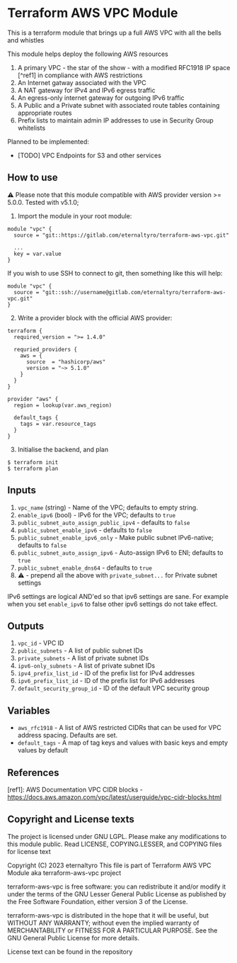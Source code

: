 # Terraform AWS VPC Module

This is a terraform module that brings up a full AWS VPC with all the bells and whistles

This module helps deploy the following AWS resources

1. A primary VPC - the star of the show - with a modified RFC1918 IP space [^ref1] in compliance with AWS restrictions
2. An Internet gatway associated with the VPC
3. A NAT gateway for IPv4 and IPv6 egress traffic
4. An egress-only internet gateway for outgoing IPv6 traffic
5. A Public and a Private subnet with associated route tables containing appropriate routes
6. Prefix lists to maintain admin IP addresses to use in Security Group whitelists

Planned to be implemented:

- [TODO] VPC Endpoints for S3 and other services

## How to use

:warning: Please note that this module compatible with AWS provider version >= 5.0.0. Tested with v5.1.0;

1. Import the module in your root module:

```
module "vpc" {
  source = "git::https://gitlab.com/eternaltyro/terraform-aws-vpc.git"

  ...
  key = var.value
}
```

If you wish to use SSH to connect to git, then something like this will help:

```
module "vpc" {
  source = "git::ssh://username@gitlab.com/eternaltyro/terraform-aws-vpc.git"
}
```

2. Write a provider block with the official AWS provider:

```
terraform {
  required_version = ">= 1.4.0"

  requried_providers {
    aws = {
      source  = "hashicorp/aws"
      version = "~> 5.1.0"
    }
  }
}

provider "aws" {
  region = lookup(var.aws_region)

  default_tags {
    tags = var.resource_tags
  }
}
```

3. Initialise the backend, and plan

```
$ terraform init
$ terraform plan
```

## Inputs

1. `vpc_name` (string) - Name of the VPC; defaults to empty string.
2. `enable_ipv6` (bool) - IPv6 for the VPC; defaults to `true`
3. `public_subnet_auto_assign_public_ipv4` - defaults to `false`
4. `public_subnet_enable_ipv6` - defaults to `false`
5. `public_subnet_enable_ipv6_only` - Make public subnet IPv6-native; defaults to `false`
6. `public_subnet_auto_assign_ipv6` - Auto-assign IPv6 to ENI; defaults to `true`
7. `public_subnet_enable_dns64` - defaults to `true`
8. :warning: - prepend all the above with `private_subnet...` for Private subnet settings

IPv6 settings are logical AND'ed so that ipv6 settings are sane. For example when you set `enable_ipv6` to false other ipv6 settings do not take effect.

## Outputs

1. `vpc_id` - VPC ID
2. `public_subnets` - A list of public subnet IDs
3. `private_subnets` - A list of private subnet IDs
4. `ipv6-only_subnets` - A list of private subnet IDs
5. `ipv4_prefix_list_id` - ID of the prefix list for IPv4 addresses
6. `ipv6_prefix_list_id` - ID of the prefix list for IPv6 addresses
7. `default_security_group_id` - ID of the default VPC security group

## Variables

- `aws_rfc1918` - A list of AWS restricted CIDRs that can be used for VPC address spacing. Defaults are set.
- `default_tags` - A map of tag keys and values with basic keys and empty values by default

## References

[ref1]: AWS Documentation VPC CIDR blocks - https://docs.aws.amazon.com/vpc/latest/userguide/vpc-cidr-blocks.html

## Copyright and License texts

The project is licensed under GNU LGPL. Please make any modifications to this module public. Read LICENSE, COPYING.LESSER, and COPYING files for license text

Copyright (C) 2023 eternaltyro
This file is part of Terraform AWS VPC Module aka terraform-aws-vpc project

terraform-aws-vpc is free software: you can redistribute it and/or modify
it under the terms of the GNU Lesser General Public License as published by
the Free Software Foundation, either version 3 of the License.

terraform-aws-vpc is distributed in the hope that it will be useful,
but WITHOUT ANY WARRANTY; without even the implied warranty of
MERCHANTABILITY or FITNESS FOR A PARTICULAR PURPOSE.  See the
GNU General Public License for more details.

License text can be found in the repository
